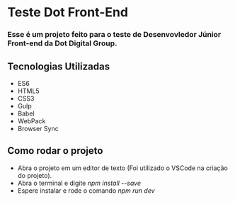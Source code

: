 # Teste Dot Front-End

### Esse é um projeto feito para o teste de Desenvovledor Júnior Front-end da Dot Digital Group.

## Tecnologias Utilizadas
- ES6
- HTML5
- CSS3
- Gulp
- Babel
- WebPack
- Browser Sync

## Como rodar o projeto
- Abra o projeto em um editor de texto (Foi utilizado o VSCode na criação do projeto).
- Abra o terminal e digite *npm install --save*
- Espere instalar e rode o comando *npm run dev*

